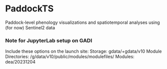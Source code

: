 # PaddockTS

Paddock-level phenology visualizations and spatiotemporal analyses using (for now) Sentinel2 data

### Note for JupyterLab setup on GADI
Include these options on the launch site:
  Storage: gdata/<my project>+gdata/v10
  Module Directories: /g/data/v10/public/modules/modulefiles/
  Modules: dea/20231204



